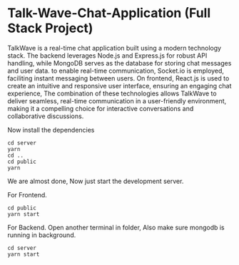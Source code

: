 # Talk-Wave-Chat-Application (Full Stack Project)
TalkWave is a real-time chat application built using a modern technology stack. The backend leverages Node.js and Express.js for robust API handling, while MongoDB serves as the database for storing chat messages and user data. to enable real-time communication, Socket.io is employed, faciliting instant messaging between users. On frontend, React.js is used to create an intuitive and responsive user interface, ensuring an engaging chat experience, The combination of these technologies allows TalkWave to deliver seamless, real-time communication in a user-friendly environment, making it a compelling choice for interactive conversations and collaborative discussions.


Now install the dependencies
```shell
cd server
yarn
cd ..
cd public
yarn
```
We are almost done, Now just start the development server.


For Frontend.
```shell
cd public
yarn start
```

For Backend.
Open another terminal in folder, Also make sure mongodb is running in background.
```shell
cd server
yarn start
```
